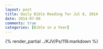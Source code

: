 ```yaml
---
layout: post
title: Daily Bible Reading for Jul 8, 2014
date: 2014-07-08
comments: true
categories: [Bible in a Year]
---
```

{% render_partial ../KJV/Ps/119.markdown %}
